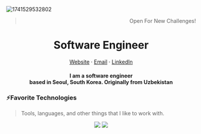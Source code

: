 ![1741529532802](https://github.com/user-attachments/assets/55c42909-2fd6-4906-a48f-c9b264763eac)
<div align="center">
  <blockquote align="right">Open For New Challenges!</blockquote>
</div>

<p align="center">
  <h1 align="center">Software Engineer</h1>
</p>
<p align="center">
    <a href="https://abdulazizmashrabov.vercel.app/" target="_blank">Website</a>
    ·
    <a href="mailto:mashrabovabdulaziz2463@gmail.com">Email</a>
    ·
    <a href="https://linkedin.com/in/iamalaziz">LinkedIn</a>
</p>
<p align="center">
  <h4 align="center" style="max-width: 600;">I am a software engineer <br /> based in Seoul, South Korea. Originally from Uzbekistan</h4>
</p>

### ⚡Favorite Technologies

> Tools, languages, and other things that I like to work with.

<div align="center">
  <img src="https://skillicons.dev/icons?i=nestjs,js,ts,react,nextjs,vuejs,redux,bootstrap,tailwind,sass,materialui,threejs,nodejs,express" />
  <img src="https://skillicons.dev/icons?i=aws,docker,postgresql,mysql,firebase,mongodb,supabase,graphql,git,notion,figma,vite,androidstudio,webstorm" />
</div>
